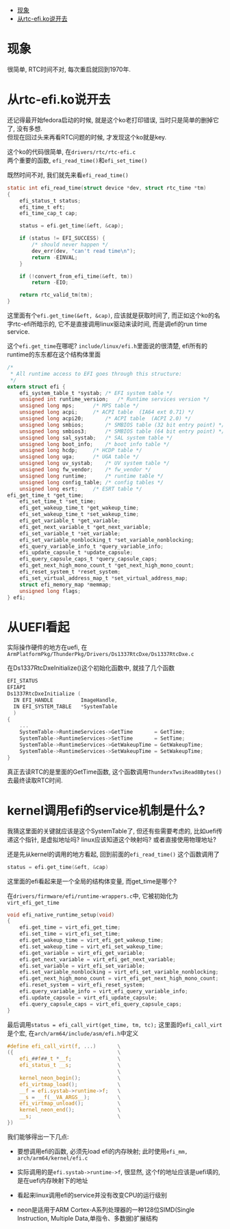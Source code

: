 - [现象](#现象)
- [从rtc-efi.ko说开去](#从rtc-efiko说开去)

# 现象
很简单, RTC时间不对, 每次重启就回到1970年.

# 从rtc-efi.ko说开去
还记得最开始fedora启动的时候, 就是这个ko老打印错误, 当时只是简单的删掉它了, 没有多想.  
但现在回过头来再看RTC问题的时候, 才发现这个ko就是key.

这个ko的代码很简单, 在`drivers/rtc/rtc-efi.c`  
两个重要的函数, `efi_read_time()`和`efi_set_time()`

既然时间不对, 我们就先来看`efi_read_time()`
```c
static int efi_read_time(struct device *dev, struct rtc_time *tm)
{
	efi_status_t status;
	efi_time_t eft;
	efi_time_cap_t cap;

	status = efi.get_time(&eft, &cap);

	if (status != EFI_SUCCESS) {
		/* should never happen */
		dev_err(dev, "can't read time\n");
		return -EINVAL;
	}

	if (!convert_from_efi_time(&eft, tm))
		return -EIO;

	return rtc_valid_tm(tm);
}
```

这里面有个`efi.get_time(&eft, &cap)`, 应该就是获取时间了, 而正如这个ko的名字rtc-efi所暗示的, 它不是直接调用linux驱动来读时间, 而是调efi的run time service.

这个`efi.get_time`在哪呢? `include/linux/efi.h`里面说的很清楚, efi所有的runtime的东东都在这个结构体里面
```c
/*
 * All runtime access to EFI goes through this structure:
 */
extern struct efi {
	efi_system_table_t *systab;	/* EFI system table */
	unsigned int runtime_version;	/* Runtime services version */
	unsigned long mps;		/* MPS table */
	unsigned long acpi;		/* ACPI table  (IA64 ext 0.71) */
	unsigned long acpi20;		/* ACPI table  (ACPI 2.0) */
	unsigned long smbios;		/* SMBIOS table (32 bit entry point) */
	unsigned long smbios3;		/* SMBIOS table (64 bit entry point) */
	unsigned long sal_systab;	/* SAL system table */
	unsigned long boot_info;	/* boot info table */
	unsigned long hcdp;		/* HCDP table */
	unsigned long uga;		/* UGA table */
	unsigned long uv_systab;	/* UV system table */
	unsigned long fw_vendor;	/* fw_vendor */
	unsigned long runtime;		/* runtime table */
	unsigned long config_table;	/* config tables */
	unsigned long esrt;		/* ESRT table */
efi_get_time_t *get_time;
	efi_set_time_t *set_time;
	efi_get_wakeup_time_t *get_wakeup_time;
	efi_set_wakeup_time_t *set_wakeup_time;
	efi_get_variable_t *get_variable;
	efi_get_next_variable_t *get_next_variable;
	efi_set_variable_t *set_variable;
	efi_set_variable_nonblocking_t *set_variable_nonblocking;
	efi_query_variable_info_t *query_variable_info;
	efi_update_capsule_t *update_capsule;
	efi_query_capsule_caps_t *query_capsule_caps;
	efi_get_next_high_mono_count_t *get_next_high_mono_count;
	efi_reset_system_t *reset_system;
	efi_set_virtual_address_map_t *set_virtual_address_map;
	struct efi_memory_map *memmap;
	unsigned long flags;
} efi;
```

# 从UEFI看起
实际操作硬件的地方在uefi, 在`ArmPlatformPkg/ThunderPkg/Drivers/Ds1337RtcDxe/Ds1337RtcDxe.c`

在Ds1337RtcDxeInitialize()这个初始化函数中, 就挂了几个函数
```c
EFI_STATUS
EFIAPI
Ds1337RtcDxeInitialize (
  IN EFI_HANDLE         ImageHandle,
  IN EFI_SYSTEM_TABLE   *SystemTable
  )
{
    ...
    SystemTable->RuntimeServices->GetTime       = GetTime;
    SystemTable->RuntimeServices->SetTime       = SetTime;
    SystemTable->RuntimeServices->GetWakeupTime = GetWakeupTime;
    SystemTable->RuntimeServices->SetWakeupTime = SetWakeupTime;
}
```
真正去读RTC的是里面的GetTime函数, 这个函数调用`ThunderxTwsiRead8Bytes()`去最终读取RTC时间.

# kernel调用efi的service机制是什么?
我猜这里面的关键就应该是这个SystemTable了, 但还有些需要考虑的, 比如uefi传递这个指针, 是虚拟地址吗? linux应该知道这个映射吗? 或者直接使用物理地址? 

还是先从kernel的调用的地方看起, 回到前面的`efi_read_time()`
这个函数调用了
```c
status = efi.get_time(&eft, &cap)
```
这里面的efi看起来是一个全局的结构体变量, 而get_time是哪个?

在`drivers/firmware/efi/runtime-wrappers.c`中, 它被初始化为`virt_efi_get_time`
```c
void efi_native_runtime_setup(void)
{
	efi.get_time = virt_efi_get_time;
	efi.set_time = virt_efi_set_time;
	efi.get_wakeup_time = virt_efi_get_wakeup_time;
	efi.set_wakeup_time = virt_efi_set_wakeup_time;
	efi.get_variable = virt_efi_get_variable;
	efi.get_next_variable = virt_efi_get_next_variable;
	efi.set_variable = virt_efi_set_variable;
	efi.set_variable_nonblocking = virt_efi_set_variable_nonblocking;
	efi.get_next_high_mono_count = virt_efi_get_next_high_mono_count;
	efi.reset_system = virt_efi_reset_system;
	efi.query_variable_info = virt_efi_query_variable_info;
	efi.update_capsule = virt_efi_update_capsule;
	efi.query_capsule_caps = virt_efi_query_capsule_caps;
}
```
最后调用`status = efi_call_virt(get_time, tm, tc);`
这里面的`efi_call_virt`是个宏, 在`arch/arm64/include/asm/efi.h`中定义
```c
#define efi_call_virt(f, ...)		\
({                                  \
    efi_##f##_t *__f;				\
    efi_status_t __s;				\
                                    \
    kernel_neon_begin();			\
    efi_virtmap_load();				\
    __f = efi.systab->runtime->f;	\
    __s = __f(__VA_ARGS__);			\
    efi_virtmap_unload();			\
    kernel_neon_end();				\
    __s;							\
})
```
我们能够得出一下几点:

* 要想调用efi的函数, 必须先load efi的内存映射; 此时使用`efi_mm, arch/arm64/kernel/efi.c`

* 实际调用的是`efi.systab->runtime->f`, 很显然, 这个f的地址应该是uefi填的, 是在uefi内存映射下的地址

* 看起来linux调用efi的service并没有改变CPU的运行级别

* neon是适用于ARM Cortex-A系列处理器的一种128位SIMD(Single Instruction, Multiple Data,单指令、多数据)扩展结构
